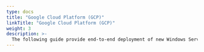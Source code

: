 ```yaml
---
type: docs
title: "Google Cloud Platform (GCP)"
linkTitle: "Google Cloud Platform (GCP)"
weight: 3
description: >-
  The following guide provide end-to-end deployment of new Windows Server install with SQL Server in GCP and onboarding to Azure with Azure Arc using Terraform.
---
```


